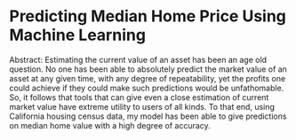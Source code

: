 # Predicting Median Home Price Using Machine Learning
Abstract: Estimating the current value of an asset has been an age old question. No one has been able to absolutely predict the market value of an asset at any given time, with any degree of repeatability, yet the profits one could achieve if they could make such predictions would be unfathomable. So, it follows that tools that can give even a close estimation of current market value have extreme utility to users of all kinds. To that end, using California housing census data, my model has been able to give predictions on median home value with a high degree of accuracy.
